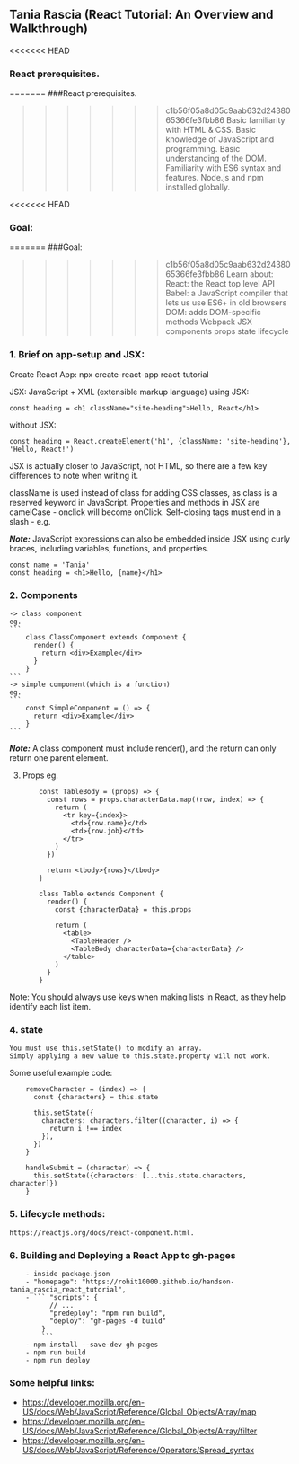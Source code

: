 ## Tania Rascia (React Tutorial: An Overview and Walkthrough)

<<<<<<< HEAD
### React prerequisites.
=======
###React prerequisites.
>>>>>>> c1b56f05a8d05c9aab632d2438065366fe3fbb86
Basic familiarity with HTML & CSS.
Basic knowledge of JavaScript and programming.
Basic understanding of the DOM.
Familiarity with ES6 syntax and features.
Node.js and npm installed globally.

<<<<<<< HEAD
### Goal:
=======
###Goal:
>>>>>>> c1b56f05a8d05c9aab632d2438065366fe3fbb86
Learn about:
	React: the React top level API
	Babel: a JavaScript compiler that lets us use ES6+ in old browsers
	DOM: adds DOM-specific methods
	Webpack
	JSX
	components
	props
	state
	lifecycle
	
### 1. Brief on app-setup and JSX:
	
Create React App: npx create-react-app react-tutorial
	
JSX: JavaScript + XML (extensible markup language)
using JSX:
```
const heading = <h1 className="site-heading">Hello, React</h1>
```
without JSX:
```
const heading = React.createElement('h1', {className: 'site-heading'}, 'Hello, React!')
```
JSX is actually closer to JavaScript, not HTML, so there are a few key differences to note when writing it.

className is used instead of class for adding CSS classes, as class is a reserved keyword in JavaScript.
Properties and methods in JSX are camelCase - onclick will become onClick.
Self-closing tags must end in a slash - e.g. <img />

<i><b>Note:</b></i>
JavaScript expressions can also be embedded inside JSX using curly braces, including variables, functions, and properties.
```
const name = 'Tania'
const heading = <h1>Hello, {name}</h1>
```

### 2. Components
	-> class component
	eg.
	```
		class ClassComponent extends Component {
		  render() {
			return <div>Example</div>
		  }
		}
	```
	-> simple component(which is a function)
	eg.
	```
		const SimpleComponent = () => {
		  return <div>Example</div>
		}
	```
		
<i><b>Note:</b></i> A class component must include render(), and the return can only return one parent element.
	

3. Props
	eg.
	```
		const TableBody = (props) => {
		  const rows = props.characterData.map((row, index) => {
			return (
			  <tr key={index}>
				<td>{row.name}</td>
				<td>{row.job}</td>
			  </tr>
			)
		  })

		  return <tbody>{rows}</tbody>
		}
		
		class Table extends Component {
		  render() {
			const {characterData} = this.props

			return (
			  <table>
				<TableHeader />
				<TableBody characterData={characterData} />
			  </table>
			)
		  }
		}
	```
Note: You should always use keys when making lists in React, 
as they help identify each list item.

### 4. state
	You must use this.setState() to modify an array. 
	Simply applying a new value to this.state.property will not work.

Some useful example code:
```
	removeCharacter = (index) => {
	  const {characters} = this.state

	  this.setState({
		characters: characters.filter((character, i) => {
		  return i !== index
		}),
	  })
	}
	
	handleSubmit = (character) => {
	  this.setState({characters: [...this.state.characters, character]})
	}
```
### 5. Lifecycle methods:
	https://reactjs.org/docs/react-component.html.

### 6. Building and Deploying a React App to gh-pages
		- inside package.json
		- "homepage": "https://rohit10000.github.io/handson-tania_rascia_react_tutorial",
		- ``` "scripts": {
			  // ...
			  "predeploy": "npm run build",
			  "deploy": "gh-pages -d build"
			}
			```
		- npm install --save-dev gh-pages
		- npm run build
		- npm run deploy


### Some helpful links:
- https://developer.mozilla.org/en-US/docs/Web/JavaScript/Reference/Global_Objects/Array/map
- https://developer.mozilla.org/en-US/docs/Web/JavaScript/Reference/Global_Objects/Array/filter
- https://developer.mozilla.org/en-US/docs/Web/JavaScript/Reference/Operators/Spread_syntax
